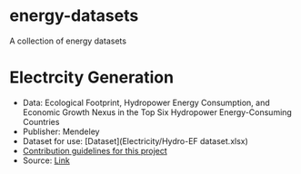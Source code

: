 # energy-datasets
A collection of energy datasets

# Electrcity Generation

* Data: Ecological Footprint, Hydropower Energy Consumption, and Economic Growth Nexus in the Top Six Hydropower Energy-Consuming Countries
* Publisher: Mendeley
* Dataset for use: [Dataset](Electricity/Hydro-EF dataset.xlsx)
* [Contribution guidelines for this project](docs/CONTRIBUTING.md)
* Source: [Link](https://data.mendeley.com/datasets/6cm67khddr/1)
